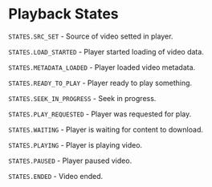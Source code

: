 # Playback States

  `STATES.SRC_SET` - Source of video setted in player.

  `STATES.LOAD_STARTED` - Player started loading of video data.

  `STATES.METADATA_LOADED` - Player loaded video metadata.

  `STATES.READY_TO_PLAY` - Player ready to play something.

  `STATES.SEEK_IN_PROGRESS` - Seek in progress.

  `STATES.PLAY_REQUESTED` - Player was requested for play.

  `STATES.WAITING` - Player is waiting for content to download.

  `STATES.PLAYING` - Player is playing video.

  `STATES.PAUSED` - Player paused video.

  `STATES.ENDED` - Video ended.
